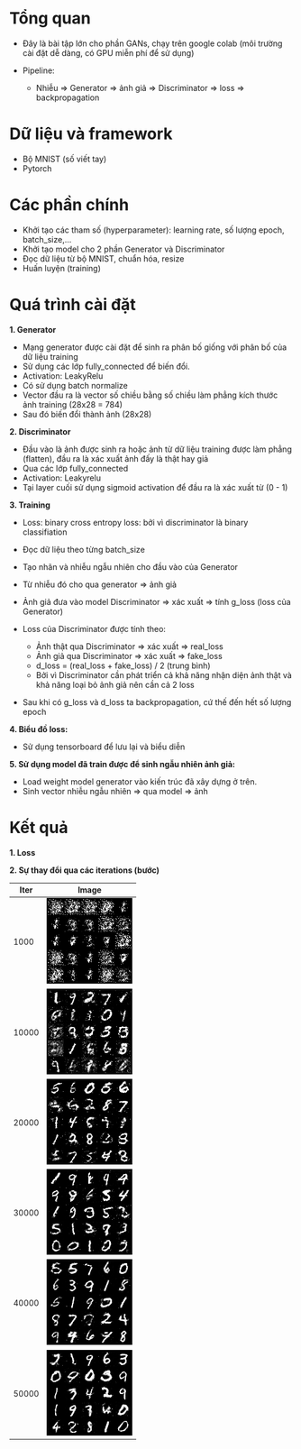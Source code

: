 # Tổng quan

- Đây là bài tập lớn cho phần GANs, chạy trên google colab (môi trường cài đặt dễ dàng, có GPU miễn phí để sử dụng)
- Pipeline:
  
  - Nhiễu => Generator => ảnh giả => Discriminator => loss => backpropagation

# Dữ liệu và framework

- Bộ MNIST (số viết tay) 
- Pytorch

# Các phần chính

- Khởi tạo các tham số (hyperparameter): learning rate, số lượng epoch, batch_size,...
- Khởi tạo model cho 2 phần Generator và Discriminator
- Đọc dữ liệu từ bộ MNIST, chuẩn hóa, resize
- Huấn luyện (training)

# Quá trình cài đặt
**1. Generator**

- Mạng generator được cài đặt để sinh ra phân bố giống với phân bố của dữ liệu training
- Sử dụng các lớp fully_connected để biến đổi.
- Activation: LeakyRelu
- Có sử dụng batch normalize
- Vector đầu ra là vector số chiều bằng số chiều làm phẳng kích thước ảnh training (28x28 = 784)
- Sau đó biến đổi thành ảnh (28x28)

**2. Discriminator**

- Đầu vào là ảnh được sinh ra hoặc ảnh từ dữ liệu training được làm phẳng (flatten), đầu ra là xác xuất ảnh đấy là thật hay giả
- Qua các lớp fully_connected
- Activation: Leakyrelu
- Tại layer cuối sử dụng sigmoid activation để đầu ra là xác xuất từ (0 - 1)

**3. Training**

- Loss: binary cross entropy loss: bởi vì discriminator là binary classifiation
- Đọc dữ liệu theo từng batch_size
- Tạo nhãn và nhiễu ngẫu nhiên cho đầu vào của Generator 
- Từ nhiễu đó cho qua generator => ảnh giả
- Ảnh giả đưa vào model Discriminator => xác xuất => tính g_loss (loss của Generator)
- Loss của Discriminator được tính theo:
  - Ảnh thật qua Discriminator => xác xuất => real_loss
  - Ảnh giả qua Discriminator => xác xuất => fake_loss
  - d_loss = (real_loss + fake_loss) / 2 (trung bình)
  - Bởi vì Discriminator cần phát triển cả khả năng nhận diện ảnh thật và khả năng loại bỏ ảnh giả nên cần cả 2 loss

- Sau khi có g_loss và d_loss ta backpropagation, cứ thế đến hết số lượng epoch

**4. Biểu đồ loss:**

- Sử dụng tensorboard để lưu lại và biểu diễn

**5. Sử dụng model đã train được để sinh ngẫu nhiên ảnh giả:**

- Load weight model generator vào kiến trúc đã xây dựng ở trên.
- Sinh vector nhiễu ngẫu nhiên => qua model => ảnh

# Kết quả

**1. Loss**

**2. Sự thay đổi qua các iterations (bước)**

Iter  | Image
----- | --------------------
1000  | ![](images/1000.png)
10000 | ![](images/10000.png)
20000 | ![](images/20000.png)
30000 | ![](images/30000.png)
40000 | ![](images/40000.png)
50000 | ![](images/50000.png)


